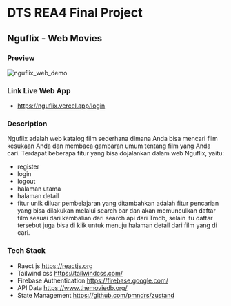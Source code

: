 # DTS REA4 Final Project

## Nguflix - Web Movies

### Preview
![nguflix_web_demo](https://user-images.githubusercontent.com/55597186/197936525-50de1d30-d293-4bb3-bd20-c8bbdf0e99cf.gif)


### Link Live Web App
- https://nguflix.vercel.app/login 

### Description
Nguflix adalah web katalog film sederhana dimana Anda bisa mencari film kesukaan Anda dan membaca gambaran umum tentang film yang Anda cari. Terdapat beberapa fitur yang bisa dojalankan dalam web Nguflix, yaitu:
- register
- login
- logout
- halaman utama
- halaman detail
- fitur unik diluar pembelajaran yang ditambahkan adalah fitur pencarian yang bisa dilakukan melalui search bar dan akan memunculkan daftar film sesuai dari kembalian dari search api dari Tmdb, selain itu daftar tersebut juga bisa di klik untuk menuju halaman detail dari film yang di cari.

### Tech Stack
- Raect js https://reactjs.org
- Tailwind css https://tailwindcss.com/
- Firebase Authentication https://firebase.google.com/
- API Data https://www.themoviedb.org/
- State Management https://github.com/pmndrs/zustand
